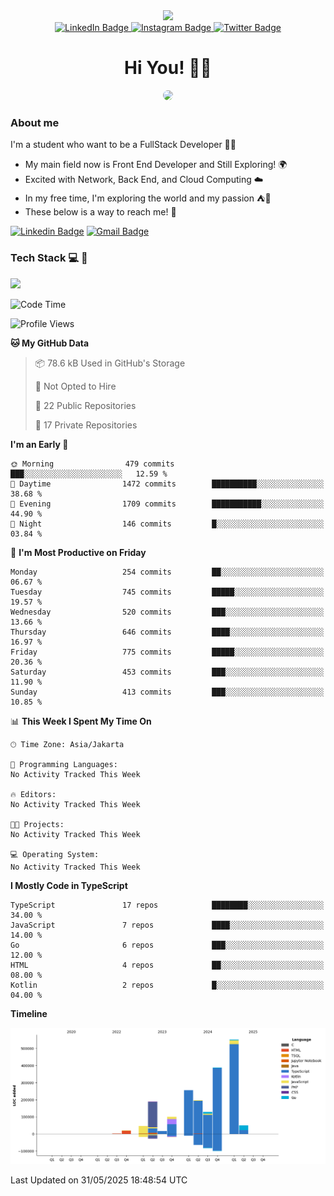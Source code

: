 <div>
  <div id="header" align="center">
      <img src="https://media.giphy.com/media/nFLW7PNGgN3lI68rdv/giphy.gif" width="100"/>
      <div id="badges" style="margin-bottom:20px">
        <a href="https://www.linkedin.com/in/daffaputranarendra/">
          <img src="https://img.shields.io/badge/LinkedIn-blue?style=for-the-badge&logo=linkedin&logoColor=white" alt="LinkedIn Badge"/>
        </a>
        <a href="https://www.instagram.com/daffadon_/">
          <img src="https://img.shields.io/badge/Instagram-E4405F?style=for-the-badge&logo=instagram&logoColor=white" alt="Instagram Badge"/>
        </a>
        <a href="https://twitter.com/daffadon_">
          <img src="https://img.shields.io/badge/Twitter-blue?style=for-the-badge&logo=twitter&logoColor=white" alt="Twitter Badge"/>
        </a>
      </div>
    <h1>Hi You! 🙌🙌</h1>
    <img src="https://media.giphy.com/media/rJsMvyk7AHHiW9qKLM/giphy.gif" height=200 style="border-radius:10px" />
  </div>
</div>

### About me

I'm a student who want to be a FullStack Developer 🧑‍💻

- My main field now is Front End Developer and Still Exploring! 🌍
- Excited with Network, Back End, and Cloud Computing ☁️
- In my free time, I'm exploring the world and my passion ⛺🍵
- These below is a way to reach me! 🏃

[![Linkedin Badge](https://skillicons.dev/icons?i=linkedin)](https://www.linkedin.com/in/daffaputranarendra/)
[![Gmail Badge](https://skillicons.dev/icons?i=gmail)](https://mail.google.com/mail/?view=cm&fs=1&to=daffaputranarendra9@gmail.com)

### Tech Stack 💻 📘

<img src="https://skillicons.dev/icons?i=java,html,css,javascript,typescript,golang,react,next,express,vite,tailwind,mui,prisma,mongodb,mysql,firebase,jest,git,jenkins,docker,kubernetes,github,postman,prometheus,grafana,gcp,vscode,arch,&perline=9"/>

<!--START_SECTION:waka-->
![Code Time](http://img.shields.io/badge/Code%20Time-0%20secs-blue)

![Profile Views](http://img.shields.io/badge/Profile%20Views-0-blue)

**🐱 My GitHub Data** 

> 📦 78.6 kB Used in GitHub's Storage 
 > 
> 🚫 Not Opted to Hire
 > 
> 📜 22 Public Repositories 
 > 
> 🔑 17 Private Repositories 
 > 
**I'm an Early 🐤** 

```text
🌞 Morning                479 commits         ███░░░░░░░░░░░░░░░░░░░░░░   12.59 % 
🌆 Daytime                1472 commits        ██████████░░░░░░░░░░░░░░░   38.68 % 
🌃 Evening                1709 commits        ███████████░░░░░░░░░░░░░░   44.90 % 
🌙 Night                  146 commits         █░░░░░░░░░░░░░░░░░░░░░░░░   03.84 % 
```
📅 **I'm Most Productive on Friday** 

```text
Monday                   254 commits         ██░░░░░░░░░░░░░░░░░░░░░░░   06.67 % 
Tuesday                  745 commits         █████░░░░░░░░░░░░░░░░░░░░   19.57 % 
Wednesday                520 commits         ███░░░░░░░░░░░░░░░░░░░░░░   13.66 % 
Thursday                 646 commits         ████░░░░░░░░░░░░░░░░░░░░░   16.97 % 
Friday                   775 commits         █████░░░░░░░░░░░░░░░░░░░░   20.36 % 
Saturday                 453 commits         ███░░░░░░░░░░░░░░░░░░░░░░   11.90 % 
Sunday                   413 commits         ███░░░░░░░░░░░░░░░░░░░░░░   10.85 % 
```


📊 **This Week I Spent My Time On** 

```text
🕑︎ Time Zone: Asia/Jakarta

💬 Programming Languages: 
No Activity Tracked This Week

🔥 Editors: 
No Activity Tracked This Week

🐱‍💻 Projects: 
No Activity Tracked This Week

💻 Operating System: 
No Activity Tracked This Week
```

**I Mostly Code in TypeScript** 

```text
TypeScript               17 repos            ████████░░░░░░░░░░░░░░░░░   34.00 % 
JavaScript               7 repos             ████░░░░░░░░░░░░░░░░░░░░░   14.00 % 
Go                       6 repos             ███░░░░░░░░░░░░░░░░░░░░░░   12.00 % 
HTML                     4 repos             ██░░░░░░░░░░░░░░░░░░░░░░░   08.00 % 
Kotlin                   2 repos             █░░░░░░░░░░░░░░░░░░░░░░░░   04.00 % 
```



**Timeline**

![Lines of Code chart](https://raw.githubusercontent.com/Daffadon/Daffadon/main/assets/bar_graph.png)


 Last Updated on 31/05/2025 18:48:54 UTC
<!--END_SECTION:waka-->
